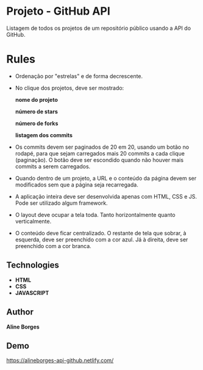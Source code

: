 # Projeto - GitHub API

Listagem de todos os projetos de um repositório público usando a API do GitHub.

# Rules

- Ordenação por "estrelas" e de forma decrescente.

- No clique dos projetos, deve ser mostrado:

	**nome do projeto**

	**número de stars**

	**número de forks**

	**listagem dos commits**

 - Os commits devem ser paginados de 20 em 20, usando um botão no rodapé, para que sejam carregados mais 20 commits a cada clique (paginação). O botão deve ser escondido quando não houver mais commits a serem carregados.

- Quando dentro de um projeto, a URL e o conteúdo da página devem ser modificados sem que a página seja recarregada.

- A aplicação inteira deve ser desenvolvida apenas com HTML, CSS e JS. Pode ser utilizado algum framework.

- O layout deve ocupar a tela toda. Tanto horizontalmente quanto verticalmente.

- O conteúdo deve ficar centralizado. O restante de tela que sobrar, à esquerda, deve ser preenchido com a cor azul. Já à direita, deve ser preenchido com a cor branca. 

## Technologies

- **HTML**  
- **CSS**
- **JAVASCRIPT**


## Author

**Aline Borges**


## Demo
https://alineborges-api-github.netlify.com/
